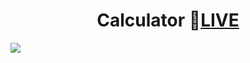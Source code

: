 <h1 align="center">Calculator 🔴<a href="https://pushpendra1723.github.io/Calculator-Vanilla-JS-/">LIVE</a></h1>
<img src="https://github.com/Pushpendra1723/Calculator-Vanilla-JS-/assets/94159743/b1809d58-2d18-4561-8bb4-07bd6df1a97b">
